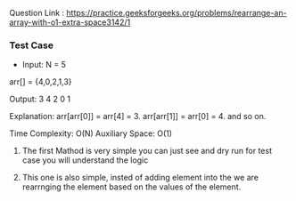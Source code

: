 Question Link : https://practice.geeksforgeeks.org/problems/rearrange-an-array-with-o1-extra-space3142/1

### Test Case 
* Input:
N = 5

arr[] = {4,0,2,1,3}

Output: 3 4 2 0 1

Explanation: 
arr[arr[0]] = arr[4] = 3.
arr[arr[1]] = arr[0] = 4.
and so on.


Time Complexity: O(N)
Auxiliary Space: O(1)

1. The first Mathod is very simple you can just see and dry run for test case you will understand the logic

2. This one is also simple, insted of adding element into the we are rearrnging the element based on the values of the element.